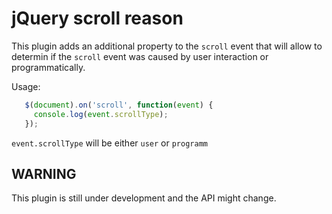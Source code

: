# jQuery scroll reason

This plugin adds an additional property to the `scroll` event that will allow to determin
if the `scroll` event was caused by user interaction or programmatically.

Usage:

```js
   $(document).on('scroll', function(event) {
     console.log(event.scrollType);
   });
```

`event.scrollType`  will be either `user` or `programm`

## WARNING

This plugin is still under development and the API might change.

